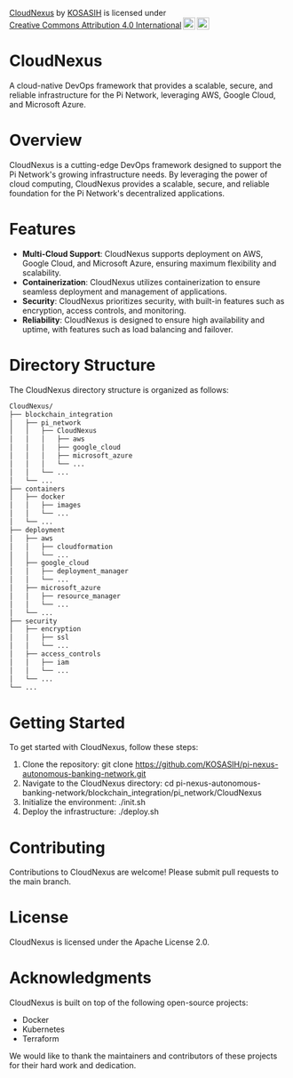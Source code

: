<p xmlns:cc="http://creativecommons.org/ns#" xmlns:dct="http://purl.org/dc/terms/"><a property="dct:title" rel="cc:attributionURL" href="https://github.com/KOSASIH/pi-nexus-autonomous-banking-network/tree/main/blockchain_integration/pi_network/CloudNexus">CloudNexus</a> by <a rel="cc:attributionURL dct:creator" property="cc:attributionName" href="https://www.linkedin.com/in/kosasih-81b46b5a">KOSASIH</a> is licensed under <a href="https://creativecommons.org/licenses/by/4.0/?ref=chooser-v1" target="_blank" rel="license noopener noreferrer" style="display:inline-block;">Creative Commons Attribution 4.0 International<img style="height:22px!important;margin-left:3px;vertical-align:text-bottom;" src="https://mirrors.creativecommons.org/presskit/icons/cc.svg?ref=chooser-v1" alt=""><img style="height:22px!important;margin-left:3px;vertical-align:text-bottom;" src="https://mirrors.creativecommons.org/presskit/icons/by.svg?ref=chooser-v1" alt=""></a></p>

CloudNexus
=====================

A cloud-native DevOps framework that provides a scalable, secure, and reliable infrastructure for the Pi Network, leveraging AWS, Google Cloud, and Microsoft Azure.

# Overview

CloudNexus is a cutting-edge DevOps framework designed to support the Pi Network's growing infrastructure needs. By leveraging the power of cloud computing, CloudNexus provides a scalable, secure, and reliable foundation for the Pi Network's decentralized applications.

# Features

- **Multi-Cloud Support**: CloudNexus supports deployment on AWS, Google Cloud, and Microsoft Azure, ensuring maximum flexibility and scalability.
- **Containerization**: CloudNexus utilizes containerization to ensure seamless deployment and management of applications.
- **Security**: CloudNexus prioritizes security, with built-in features such as encryption, access controls, and monitoring.
- **Reliability**: CloudNexus is designed to ensure high availability and uptime, with features such as load balancing and failover.

# Directory Structure

The CloudNexus directory structure is organized as follows:

```markdown
CloudNexus/
├── blockchain_integration
│   ├── pi_network
│   │   ├── CloudNexus
│   │   │   ├── aws
│   │   │   ├── google_cloud
│   │   │   ├── microsoft_azure
│   │   │   └── ...
│   │   └── ...
│   └── ...
├── containers
│   ├── docker
│   │   ├── images
│   │   └── ...
│   └── ...
├── deployment
│   ├── aws
│   │   ├── cloudformation
│   │   └── ...
│   ├── google_cloud
│   │   ├── deployment_manager
│   │   └── ...
│   ├── microsoft_azure
│   │   ├── resource_manager
│   │   └── ...
│   └── ...
├── security
│   ├── encryption
│   │   ├── ssl
│   │   └── ...
│   ├── access_controls
│   │   ├── iam
│   │   └── ...
│   └── ...
└── ...
```

# Getting Started

To get started with CloudNexus, follow these steps:

1. Clone the repository: git clone https://github.com/KOSASIH/pi-nexus-autonomous-banking-network.git
2. Navigate to the CloudNexus directory: cd pi-nexus-autonomous-banking-network/blockchain_integration/pi_network/CloudNexus
3. Initialize the environment: ./init.sh
4. Deploy the infrastructure: ./deploy.sh

# Contributing

Contributions to CloudNexus are welcome! Please submit pull requests to the main branch.

# License

CloudNexus is licensed under the Apache License 2.0.

# Acknowledgments

CloudNexus is built on top of the following open-source projects:

- Docker
- Kubernetes
- Terraform

We would like to thank the maintainers and contributors of these projects for their hard work and dedication.
